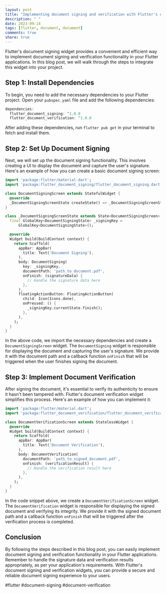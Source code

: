 ```yaml
---
layout: post
title: "Implementing document signing and verification with Flutter's document signing widget"
description: " "
date: 2023-09-14
tags: [flutter, document, document]
comments: true
share: true
---
```


Flutter's document signing widget provides a convenient and efficient way to implement document signing and verification functionality in your Flutter applications. In this blog post, we will walk through the steps to integrate this widget into your project.

## Step 1: Install Dependencies

To begin, you need to add the necessary dependencies to your Flutter project. Open your `pubspec.yaml` file and add the following dependencies:

```dart
dependencies:
  flutter_document_signing: ^1.0.0
  flutter_document_verification: ^1.0.0
```

After adding these dependencies, run `flutter pub get` in your terminal to fetch and install them.

## Step 2: Set Up Document Signing

Next, we will set up the document signing functionality. This involves creating a UI to display the document and capture the user's signature. Here's an example of how you can create a basic document signing screen:

```dart
import 'package:flutter/material.dart';
import 'package:flutter_document_signing/flutter_document_signing.dart';

class DocumentSigningScreen extends StatefulWidget {
  @override
  _DocumentSigningScreenState createState() => _DocumentSigningScreenState();
}

class _DocumentSigningScreenState extends State<DocumentSigningScreen> {
  final GlobalKey<DocumentSigningState> _signingKey =
      GlobalKey<DocumentSigningState>();

  @override
  Widget build(BuildContext context) {
    return Scaffold(
      appBar: AppBar(
        title: Text('Document Signing'),
      ),
      body: DocumentSigning(
        key: _signingKey,
        documentPath: 'path_to_document.pdf',
        onFinish: (signatureData) {
          // Handle the signature data here
        },
      ),
      floatingActionButton: FloatingActionButton(
        child: Icon(Icons.done),
        onPressed: () {
          _signingKey.currentState.finish();
        },
      ),
    );
  }
}
```

In the above code, we import the necessary dependencies and create a `DocumentSigningScreen` widget. The `DocumentSigning` widget is responsible for displaying the document and capturing the user's signature. We provide it with the document path and a callback function `onFinish` that will be triggered when the user finishes signing the document.

## Step 3: Implement Document Verification

After signing the document, it's essential to verify its authenticity to ensure it hasn't been tampered with. Flutter's document verification widget simplifies this process. Here's an example of how you can implement it:

```dart
import 'package:flutter/material.dart';
import 'package:flutter_document_verification/flutter_document_verification.dart';

class DocumentVerificationScreen extends StatelessWidget {
  @override
  Widget build(BuildContext context) {
    return Scaffold(
      appBar: AppBar(
        title: Text('Document Verification'),
      ),
      body: DocumentVerification(
        documentPath: 'path_to_signed_document.pdf',
        onFinish: (verificationResult) {
          // Handle the verification result here
        },
      ),
    );
  }
}
```

In the code snippet above, we create a `DocumentVerificationScreen` widget. The `DocumentVerification` widget is responsible for displaying the signed document and verifying its integrity. We provide it with the signed document path and a callback function `onFinish` that will be triggered after the verification process is completed.

## Conclusion

By following the steps described in this blog post, you can easily implement document signing and verification functionality in your Flutter applications. Remember to handle the signature data and verification results appropriately, as per your application's requirements. With Flutter's document signing and verification widgets, you can provide a secure and reliable document signing experience to your users.

#flutter #document-signing #document-verification